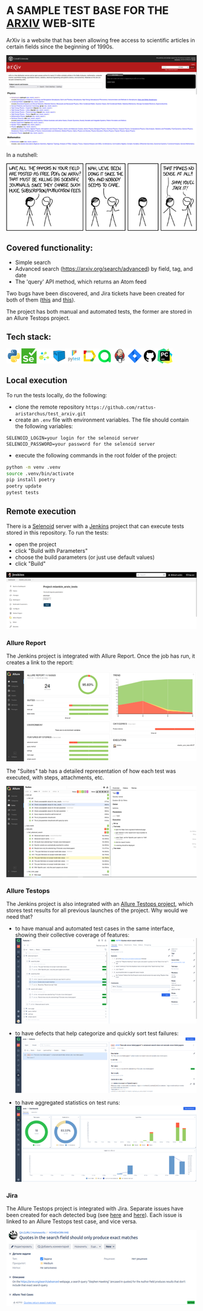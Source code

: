 # A SAMPLE TEST BASE FOR THE [ARXIV](https://arxiv.org/) WEB-SITE

ArXiv is a website that has been allowing free access to scientific articles in certain fields since the beginning of 1990s. 

![Arxiv main page](/resources/images/arxiv.png)

In a nutshell:

![XKCD on the subject](/resources/images/arxiv_xkcd.png)

## Covered functionality:

- Simple search
- Advanced search (https://arxiv.org/search/advanced) by field, tag, and date
- The 'query' API method, which returns an Atom feed

Two bugs have been discovered, and Jira tickets have been created for both of them ([this](https://jira.autotests.cloud/browse/HOMEWORK-963) and [this](https://jira.autotests.cloud/browse/HOMEWORK-948)).

The project has both manual and automated tests, the former are stored in an Allure Testops project.

## Tech stack:
<img src="resources/icons/python.svg" height="40" width="40" /><img src="resources/icons/selenium.png" height="40" width="40" /><img src="resources/icons/selene.png" height="40" width="40" /><img src="resources/icons/selenoid.svg" height="40" width="40" /><img src="resources/icons/pytest.svg" height="40" width="40" /><img src="resources/icons/allure_Report.svg" height="40" width="40" /><img src="resources/icons/allure_EE.svg" height="40" width="40" /><img src="resources/icons/jenkins.svg" height="40" width="40" /><img src="resources/icons/jira.svg" height="40" width="40" /><img src="resources/icons/github.png" height="40" width="40" /><img src="resources/icons/pycharm.png" height="40" width="40" />

## Local execution

To run the tests locally, do the following:

- clone the remote repository `https://github.com/rattus-aristarchus/test_arxiv.git`
- create an `.env` file with environment variables. The file should contain the following variables:
```
SELENOID_LOGIN=your login for the selenoid server
SELENOID_PASSWORD=your password for the selenoid server
```
- execute the following commands in the root folder of the project:
```sh
python -m venv .venv
source .venv/bin/activate
pip install poetry
poetry update
pytest tests
```


##  Remote execution

There is a [Selenoid](https://selenoid.autotests.cloud/#/) server with a [Jenkins](https://jenkins.autotests.cloud/job/mlankin_arxiv_tests/) project that can execute tests stored in this repository. To run the tests:
- open the project
- click "Build with Parameters"
- choose the build parameters (or just use default values)
- click "Build"

![Run in Jenkins](resources/images/jenkins_run.png)

### Allure Report

The Jenkins project is integrated with Allure Report. Once the job has run, it creates a link to the report:

![Allure Report](resources/images/allure_report.png)

The "Suites" tab has a detailed representation of how each test was executed, with steps, attachments, etc.

![Allure Report](resources/images/allure_report_tree.png)


### Allure Testops

The Jenkins project is also integrated with an [Allure Testops project](https://allure.autotests.cloud/project/3759/dashboards), which stores test results for all previous launches of the project. Why would we need that? 

-  to have manual and automated test cases in the same interface, showing their collective coverage of features:
![Manual and automated test cases in Allure Testops](resources/images/allure_testops_manual_and_automated.png)

- to have defects that help categorize and quickly sort test failures:
![Allure Testops dashboard](resources/images/allure_testops_defects.png)

- to have aggregated statistics on test runs:
![Allure Testops dashboard](resources/images/allure_testops_dashboard.png)

### Jira

The Allure Testops project is integrated with Jira. Separate issues have been created for each detected bug (see [here](https://jira.autotests.cloud/browse/HOMEWORK-948) and [here](https://jira.autotests.cloud/browse/HOMEWORK-963)). Each issue is linked to an Allure Testops test case, and vice versa.

![Jira](resources/images/jira.png)
